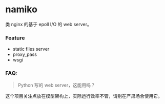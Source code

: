 # namiko

类 nginx 的基于 epoll I/O 的 web server。

### Feature

- static files server
- proxy_pass
- wsgi

### FAQ:

> Python 写的 web server，这能用吗？

这个项目关注点放在模型架构上，实际运行效率不管，请别在严肃场合使用它。
